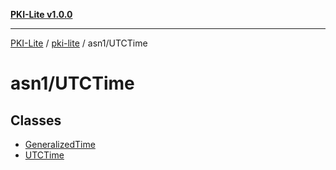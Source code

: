 [**PKI-Lite v1.0.0**](../../../README.md)

---

[PKI-Lite](../../../README.md) / [pki-lite](../../README.md) / asn1/UTCTime

# asn1/UTCTime

## Classes

- [GeneralizedTime](classes/GeneralizedTime.md)
- [UTCTime](classes/UTCTime.md)
